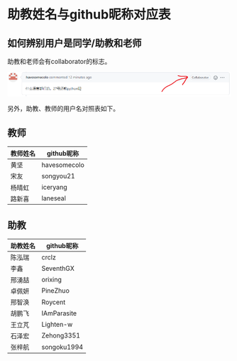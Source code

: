# 助教姓名与github昵称对应表

## 如何辨别用户是同学/助教和老师

助教和老师会有collaborator的标志。

![](collaborator-chip.png)

另外，助教、教师的用户名对照表如下。


## 教师
| 教师姓名 | github昵称   |
|----------|--------------|
| 黄坚     | havesomecolo |
| 宋友     | songyou21    |
| 杨晴虹   | iceryang     |
| 路新喜   | laneseal     |
	
## 助教
| 助教姓名 | github昵称  |
|----------|-------------|
| 陈泓瑞   | crclz       |
| 李鑫     | SeventhGX   |
| 邢湧喆   | orixing     |
| 卓佩妍   | PineZhuo    |
| 邢智涣   | Roycent     |
| 胡鹏飞   | IAmParasite |
| 王立芃   | Lighten-w   |
| 石泽宏   | Zehong3351  |
| 张梓航   | songoku1994 |